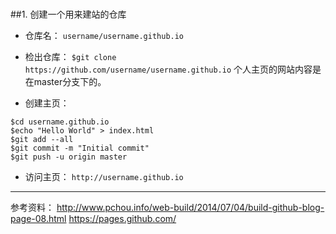 #
##1. 创建一个用来建站的仓库  
+ 仓库名：
`username/username.github.io`

+ 检出仓库：
`$git clone https://github.com/username/username.github.io`
个人主页的网站内容是在master分支下的。

+ 创建主页：
```
$cd username.github.io
$echo "Hello World" > index.html
$git add --all
$git commit -m "Initial commit"
$git push -u origin master
```

+ 访问主页：
`http://username.github.io`


___
参考资料：
http://www.pchou.info/web-build/2014/07/04/build-github-blog-page-08.html
https://pages.github.com/
